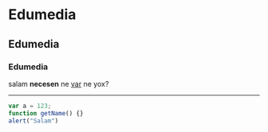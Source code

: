 # Edumedia

## Edumedia

### Edumedia

salam **necesen**
ne [var](http://google.com) ne yox?

---

```javascript
var a = 123;
function getName() {}
alert("Salam")
```